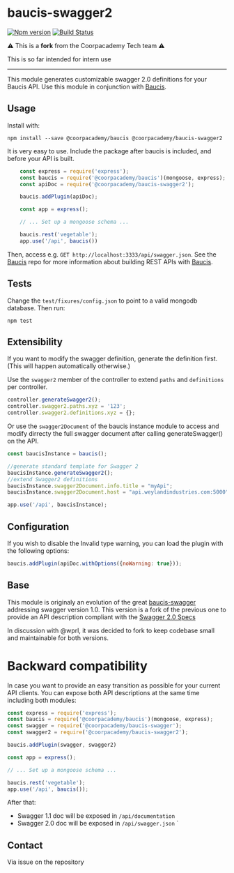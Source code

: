 baucis-swagger2
===============

[![Npm version](https://img.shields.io/npm/v/@coorpacademy/baucis-swagger2.svg)](https://www.npmjs.com/package/@coorpacademy/baucis-swagger2)
[![Build Status](https://travis-ci.com/CoorpAcademy/baucis.svg?branch=master)](https://travis-ci.com/CoorpAcademy/baucis)

:warning: This is a **fork** from the Coorpacademy Tech team :warning:

This is so far intended for intern use

------
This module generates customizable swagger 2.0 definitions for your Baucis API.
Use this module in conjunction with [Baucis](https://github.com/Coorpacademy/baucis).

## Usage

Install with:

    npm install --save @coorpacademy/baucis @coorpacademy/baucis-swagger2

It is very easy to use.  Include the package after baucis is included, and before your API is built.

```js
    const express = require('express');
    const baucis = require('@coorpacademy/baucis')(mongoose, express);
    const apiDoc = require('@coorpacademy/baucis-swagger2');

    baucis.addPlugin(apiDoc);

    const app = express();

    // ... Set up a mongoose schema ...

    baucis.rest('vegetable');
    app.use('/api', baucis())
```

Then, access e.g. `GET http://localhost:3333/api/swagger.json`.  See the [Baucis](https://github.com/wprl/baucis) repo for more information about building REST APIs with [Baucis](https://github.com/wprl/baucis).

## Tests
Change the `test/fixures/config.json` to point to a valid mongodb database.
Then run:

```
npm test
```


## Extensibility

If you want to modify the swagger definition, generate the definition first.  (This will happen automatically otherwise.)

Use the `swagger2` member of the controller to extend `paths` and `definitions` per controller.

```javascript
controller.generateSwagger2();
controller.swagger2.paths.xyz = '123';
controller.swagger2.definitions.xyz = {};
```

Or use the `swagger2Document` of the baucis instance module to access and modify dirrecty the full swagger document after calling generateSwagger() on the API.

```javascript
const baucisInstance = baucis();

//generate standard template for Swagger 2
baucisInstance.generateSwagger2();
//extend Swagger2 definitions
baucisInstance.swagger2Document.info.title = "myApi";
baucisInstance.swagger2Document.host = "api.weylandindustries.com:5000";

app.use('/api', baucisInstance);
```
## Configuration

If you wish to disable the Invalid type warning, you can load the plugin with the following options:

```javascript
baucis.addPlugin(apiDoc.withOptions({noWarning: true}));
```


## Base

This module is  originaly an evolution of the great [baucis-swagger](https://github.com/wprl/baucis-swagger) addressing swagger version 1.0.
This version is a fork of the previous one to provide an API description compliant with the [Swagger 2.0 Specs](https://github.com/swagger-api/swagger-spec/blob/master/versions/2.0.md)

In discussion with @wprl, it was decided to fork to keep codebase small and maintainable for both versions.

# Backward compatibility

In case you want to provide an easy transition as possible for your current API clients. You can expose both API descriptions at the same time including both modules:

```js
const express = require('express');
const baucis = require('@coorpacademy/baucis')(mongoose, express);
const swagger = require('@coorpacademy/baucis-swagger');
const swagger2 = require('@coorpacademy/baucis-swagger2');

baucis.addPlugin(swagger, swagger2)

const app = express();

// ... Set up a mongoose schema ...

baucis.rest('vegetable');
app.use('/api', baucis());
```

After that:
- Swagger 1.1 doc will be exposed in `/api/documentation`
- Swagger 2.0 doc will be exposed in `/api/swagger.json`
`

## Contact
Via issue on the repository
